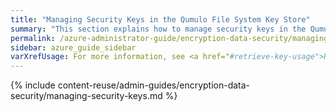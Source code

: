 ```yaml
---
title: "Managing Security Keys in the Qumulo File System Key Store"
summary: "This section explains how to manage security keys in the Qumulo file system key store by using the <code>qq</code> CLI."
permalink: /azure-administrator-guide/encryption-data-security/managing-security-keys.html
sidebar: azure_guide_sidebar
varXrefUsage: For more information, see <a href="#retrieve-key-usage">Retrieving Public Key Usage Information</a>.
---
```


{% include content-reuse/admin-guides/encryption-data-security/managing-security-keys.md %}

